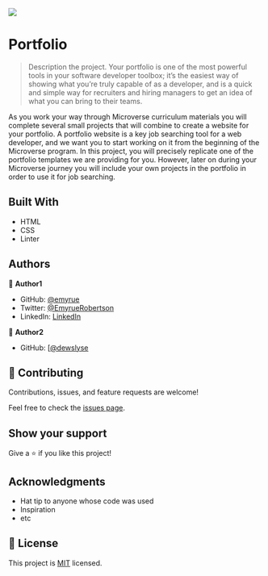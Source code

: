 ![](https://img.shields.io/badge/Microverse-blueviolet)

# Portfolio

> Description the project.
Your portfolio is one of the most powerful tools in your software developer toolbox; it’s the easiest way of showing what you’re truly capable of as a developer, and is a quick and simple way for recruiters and hiring managers to get an idea of what you can bring to their teams.

As you work your way through Microverse curriculum materials you will complete several small projects that will combine to create a website for your portfolio. A portfolio website is a key job searching tool for a web developer, and we want you to start working on it from the beginning of the Microverse program. In this project, you will precisely replicate one of the portfolio templates we are providing for you. However, later on during your Microverse journey you will include your own projects in the portfolio in order to use it for job searching.

## Built With

- HTML
- CSS
- Linter

## Authors

👤 **Author1**

- GitHub: [@emyrue](https://github.com/emyrue)
- Twitter: [@EmyrueRobertson](https://twitter.com/EmyrueRobertson)
- LinkedIn: [LinkedIn](https://www.linkedin.com/in/emily-robertson-70a2bb22a/)

👤 **Author2**

- GitHub: [[@dewslyse](https://github.com/dewslyse)

## 🤝 Contributing

Contributions, issues, and feature requests are welcome!

Feel free to check the [issues page](https://github.com/emyrue/HelloMicroverse2/issues).

## Show your support

Give a ⭐️ if you like this project!

## Acknowledgments

- Hat tip to anyone whose code was used
- Inspiration
- etc

## 📝 License

This project is [MIT](./MIT.md) licensed.